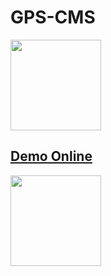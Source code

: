 # GPS-CMS

<img src="http://opb4jophh.bkt.clouddn.com/outu.png?ver" width="145">


## [Demo Online](http://123.207.243.228:8080)

<img src="http://opf2x23zu.bkt.clouddn.com/20170504150934.png?ver" width="145">

